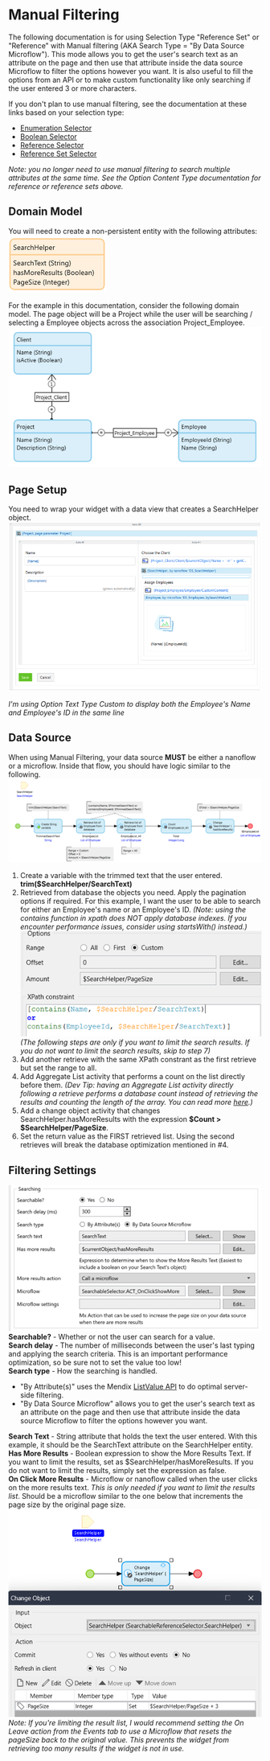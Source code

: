 # Manual Filtering
The following documentation is for using Selection Type "Reference Set" or "Reference" with Manual filtering (AKA Search Type = "By Data Source Microflow"). This mode allows you to get the user's search text as an attribute on the page and then use that attribute inside the data source Microflow to filter the options however you want. It is also useful to fill the options from an API or to make custom functionality like only searching if the user entered 3 or more characters.  

If you don't plan to use manual filtering, see the documentation at these links based on your selection type:
-   [Enumeration Selector](https://github.com/bsgriggs/mendix9-searchable-reference-selector/blob/master/docs/Enumeration.md)
-   [Boolean Selector](https://github.com/bsgriggs/mendix9-searchable-reference-selector/blob/master/docs/Boolean.md)
-   [Reference Selector](https://github.com/bsgriggs/mendix9-searchable-reference-selector/blob/master/docs/Reference.md)
-   [Reference Set Selector](https://github.com/bsgriggs/mendix9-searchable-reference-selector/blob/master/docs/ReferenceSet.md)

*Note: you no longer need to use manual filtering to search multiple attributes at the same time. See the Option Content Type documentation for reference or reference sets above.*

## Domain Model
You will need to create a non-persistent entity with the following attributes:  
![searchHelper](https://github.com/bsgriggs/mendix9-searchable-reference-selector/blob/media/searchHelper.png)

For the example in this documentation, consider the following domain model. The page object will be a Project while the user will be searching / selecting a Employee objects across the association Project_Employee.  
![domain](https://github.com/bsgriggs/mendix9-searchable-reference-selector/blob/media/v4/domain.png)  

## Page Setup  
You need to wrap your widget with a data view that creates a SearchHelper object.  
![manualPage](https://github.com/bsgriggs/mendix9-searchable-reference-selector/blob/media/v4/manualPage.png)  

*I'm using Option Text Type Custom to display both the Employee's Name and Employee's ID in the same line*

## Data Source  
When using Manual Filtering, your data source **MUST** be either a nanoflow or a microflow. Inside that flow, you should have logic similar to the following.  
![filteringManualDataSource](https://github.com/bsgriggs/mendix9-searchable-reference-selector/blob/media/v4/manualDataSource.png)  

1. Create a variable with the trimmed text that the user entered. **trim($SearchHelper/SearchText)**
2. Retrieved from database the objects you need. Apply the pagination options if required. For this example, I want the user to be able to search for either an Employee's name or an Employee's ID. *(Note: using the contains function in xpath does NOT apply database indexes. If you encounter performance issues, consider using startsWith() instead.)*  
![manualRetrieve](https://github.com/bsgriggs/mendix9-searchable-reference-selector/blob/media/manualRetrieve.png)  
*(The following steps are only if you want to limit the search results. If you do not want to limit the search results, skip to step 7)*  
3. Add another retrieve with the same XPath constrant as the first retrieve but set the range to all.  
4. Add Aggregate List activity that performs a count on the list directly before them. *(Dev Tip: having an Aggregate List activity directly following a retrieve performs a database count instead of retrieving the results and counting the length of the array. You can read more [here](https://docs.mendix.com/refguide/aggregate-list/#5-optimizing-aggregate-activities).)*  
5. Add a change object activity that changes SearchHelper.hasMoreResults with the expression **$Count > $SearchHelper/PageSize**.  
6. Set the return value as the FIRST retrieved list. Using the second retrieves will break the database optimization mentioned in #4.  

## Filtering Settings  
![searchTypeByDataSourceMicroflow](https://github.com/bsgriggs/mendix9-searchable-reference-selector/blob/media/v4/searchTypeByDataSourceMicroflow.png)  
**Searchable?** - Whether or not the user can search for a value.  
**Search delay** - The number of milliseconds between the user's last typing and applying the search criteria. This is an important performance optimization, so be sure not to set the value too low!  
**Search type** - How the searching is handled. 
- "By Attribute(s)" uses the Mendix [ListValue API](https://docs.mendix.com/apidocs-mxsdk/apidocs/pluggable-widgets-client-apis-list-values/) to do optimal server-side filtering.
- "By Data Source Microflow" allows you to get the user's search text as an attribute on the page and then use that attribute inside the data source Microflow to filter the options however you want.

**Search Text** - String attribute that holds the text the user entered. With this example, it should be the SearchText attribute on the SearchHelper entity.  
**Has More Results** - Boolean expression to show the More Results Text. If you want to limit the results, set as $SearchHelper/hasMoreResults. If you do not want to limit the results, simply set the expression as false.  
**On Click More Results** - Microflow or nanoflow called when the user clicks on the more results text. *This is only needed if you want to limit the results list*. Should be a microflow similar to the one below that increments the page size by the original page size.  
![onClickShowMore](https://github.com/bsgriggs/mendix9-searchable-reference-selector/blob/media/v4/onClickShowMore.png)  
*Note: If you're limiting the result list, I would recommend setting the On Leave action from the Events tab to use a Microflow that resets the pageSize back to the original value. This prevents the widget from retrieving too many results if the widget is not in use.* 
